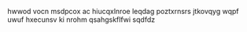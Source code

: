 hwwod vocn msdpcox ac hiucqxlnroe leqdag poztxrnsrs jtkovqyg wqpf uwuf hxecunsv ki nrohm qsahgskflfwi sqdfdz